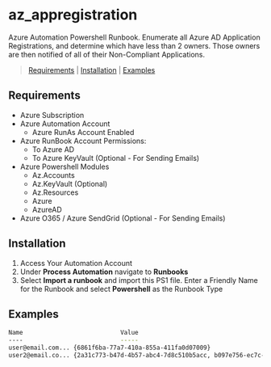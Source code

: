 
# az_appregistration
Azure Automation Powershell Runbook.  Enumerate all Azure AD Application Registrations, and determine which have less than 2 owners.  Those owners are then notified of all of their Non-Compliant Applications.

> [Requirements](#requirements) |
  [Installation](#installation) |
  [Examples](#examples)

## Requirements
* Azure Subscription
* Azure Automation Account
	* Azure RunAs Account Enabled
* Azure RunBook Account Permissions:
	* To Azure AD
	* To Azure KeyVault (Optional - For Sending Emails)
* Azure Powershell Modules
	* Az.Accounts
	* Az.KeyVault (Optional)
	* Az.Resources
	* Azure
	* AzureAD
* Azure O365 / Azure SendGrid (Optional - For Sending Emails)

## Installation

 1. Access Your Automation Account
 2.  Under **Process Automation** navigate to **Runbooks**
 3. Select **Import a runbook** and import this PS1 file.  Enter a Friendly Name for the Runbook and select **Powershell** as the Runbook Type
 
## Examples

```bash
Name                           Value                                                                                    
----                           -----                                                                                    
user@email.com... {6861f6ba-77a7-410a-855a-411fa0d07009}                                                   
user2@email.co... {2a31c773-b47d-4b57-abc4-7d8c510b5acc, b097e756-ec7c-4d50-98e8-399bd8ea5cfb}
```
 

